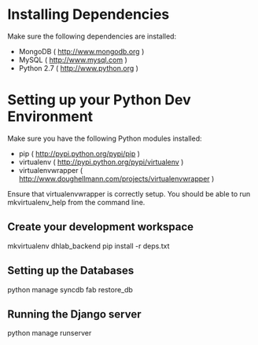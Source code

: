 Installing Dependencies
=======================

Make sure the following dependencies are installed:

- MongoDB ( http://www.mongodb.org )
- MySQL ( http://www.mysql.com )
- Python 2.7 ( http://www.python.org )


Setting up your Python Dev Environment
======================================

Make sure you have the following Python modules installed:
- pip ( http://pypi.python.org/pypi/pip )
- virtualenv ( http://pypi.python.org/pypi/virtualenv )
- virtualenvwrapper ( http://www.doughellmann.com/projects/virtualenvwrapper )

Ensure that virtualenvwrapper is correctly setup. You should be able to run mkvirtualenv_help from the command line.


## Create your development workspace

mkvirtualenv dhlab_backend
pip install -r deps.txt


## Setting up the Databases

python manage syncdb
fab restore_db

## Running the Django server

python manage runserver

